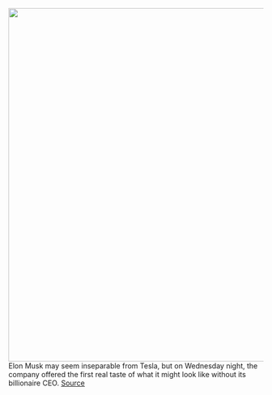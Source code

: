 <img src='https://cdn.vox-cdn.com/thumbor/ybXr2lOl5JHUflIH5RwN8X51R5M=/0x0:5320x3547/1200x800/filters:focal(2235x1349:3085x2199)/cdn.vox-cdn.com/uploads/chorus_image/image/70028036/1232949449.0.jpg' width='700px' /><br/>
Elon Musk may seem inseparable from Tesla, but on Wednesday night, the company offered the first real taste of what it might look like without its billionaire CEO.
<a href='https://www.theverge.com/2021/10/21/22738763/tesla-q3-earnings-call-elon-musk-ceo-departure-succession'> Source <a/>